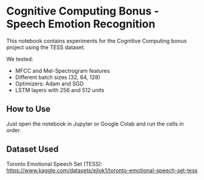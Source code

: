 # Cognitive Computing Bonus - Speech Emotion Recognition

This notebook contains experiments for the Cognitive Computing bonus project using the TESS dataset.

We tested:

- MFCC and Mel-Spectrogram features
- Different batch sizes (32, 64, 128)
- Optimizers: Adam and SGD
- LSTM layers with 256 and 512 units

## How to Use
Just open the notebook in Jupyter or Google Colab and run the cells in order.

## Dataset Used
Toronto Emotional Speech Set (TESS):  
https://www.kaggle.com/datasets/ejlok1/toronto-emotional-speech-set-tess
